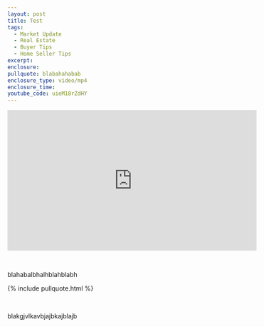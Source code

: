 ```yaml
---
layout: post
title: Test
tags:
  - Market Update
  - Real Estate
  - Buyer Tips
  - Home Seller Tips
excerpt:
enclosure:
pullquote: blabahahabab
enclosure_type: video/mp4
enclosure_time:
youtube_code: uieM18rZdHY
---
```



<iframe width="560" height="315" src="https://www.youtube.com/embed/{{post.youtube_code}}" frameborder="0" allowfullscreen=""></iframe>

&nbsp;

blahabalbhalhblahblabh

{% include pullquote.html %}

&nbsp;

blakgjvlkavbjajbkajblajb